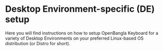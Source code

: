 # Desktop Environment-specific (DE) setup
Here you will find instructions on how to setup OpenBangla Keyboard for a variety of Desktop Environments on your preferred Linux-based OS distribution (or Distro for short).